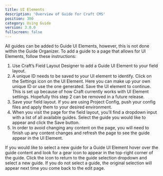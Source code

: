 ```yaml
---
title: UI Elements
description: 'Overview of Guide for Craft CMS'
position: 300
category: Using Guide
version: 3.0.0
fullscreen: false
---
```


All guides can be added to Guide UI Elements, however, this is not done within the Guide Organizer. To add a guide to a page that allows for UI Elements, follow these instructions:

1. Use Craft’s Field Layout Designer to add a Guide UI Element to your field layout.
2. A unique ID needs to be saved to your UI element to identify. Click on the Settings icon on the UI Element. Here you can make up your own unique ID or use the one generated. Save the UI element to continue.
   <alert type="info">This is set up because of how Craft currently works with UI Element settings. Hopefully this step 2 can be removed in a future release.</alert>
3. Save your field layout. If you are using Project Config, push your config files and apply them to your desired environment.
4. When you visit the page for the field layout, you’ll find a dropdown input with a list of all available guides. Select the guide you would like to appear and click the Save button.
5. In order to avoid changing any content on the page, you will need to finish up any content changes and refresh the page to see the guide appear in the UI Element.

If you would like to select a new guide for a Guide UI Element hover over the guide content and look for a gear icon to appear in the top-right corner of the guide. Click the icon to return to the guide selection dropdown and select a new guide. If you do not select a guide, the original selection will appear next time you come back to the edit page.